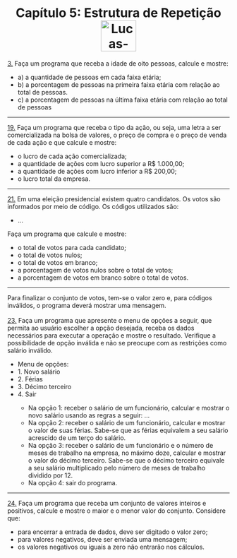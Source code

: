 <div align="center">
  <h1 align="center">Capítulo 5: Estrutura de Repetição<img align="center" alt="Lucas-Java" height="70" width="80" src="https://cdn.jsdelivr.net/gh/devicons/devicon/icons/java/java-original.svg" /></h1>
</div>
<a href="https://github.com/LucasCostaMrq/DisciplinaPoo2023.2/tree/main/Lista02/Quest%C3%B5es%20Propostas/Cap%C3%ADtulo%205/Q3P/src/br/edu/principal/Principal.java">3.</a> Faça um programa que receba a idade de oito pessoas, calcule e mostre:
    <ul>
      <li>a) a quantidade de pessoas em cada faixa etária;</li>
      <li>b) a porcentagem de pessoas na primeira faixa etária com relação ao total de pessoas.</li>
      <li>c) a porcentagem de pessoas na última faixa etária com relação ao total de pessoas</li>
    </ul>
  </li> 
  <hr>
    <a href="https://github.com/LucasCostaMrq/DisciplinaPoo2023.2/tree/main/Lista02/Quest%C3%B5es%20Propostas/Cap%C3%ADtulo%205/Q19P/src/br/edu/principal/Principal.java">19.</a> Faça um programa que receba o tipo da ação, ou seja, uma letra a ser comercializada na bolsa de valores, o preço de compra e o preço de venda de cada ação e que calcule e mostre:
    <ul>
      <li>o lucro de cada ação comercializada;</li>
      <li>a quantidade de ações com lucro superior a R$ 1.000,00;</li>
      <li>a quantidade de ações com lucro inferior a R$ 200,00;</li>
      <li>o lucro total da empresa.</li>
    </ul>
    <hr>
    <a href="https://github.com/LucasCostaMrq/DisciplinaPoo2023.2/tree/main/Lista02/Quest%C3%B5es%20Propostas/Cap%C3%ADtulo%205/Q21P/src/br/edu/principal/Principal.java">21.</a> Em uma eleição presidencial existem quatro candidatos. Os votos são informados por meio de código. Os códigos utilizados são:
    <ul>
      <li>...</li>
    </ul>
    Faça um programa que calcule e mostre:
    <ul>
      <li>o total de votos para cada candidato;</li>
      <li>o total de votos nulos;</li>
      <li>o total de votos em branco;</li>
      <li>a porcentagem de votos nulos sobre o total de votos;</li>
      <li>a porcentagem de votos em branco sobre o total de votos.</li>
    </ul>
    <hr>
    Para finalizar o conjunto de votos, tem-se o valor zero e, para códigos inválidos, o programa deverá mostrar uma mensagem. <br> <br>
    <a href="https://github.com/LucasCostaMrq/DisciplinaPoo2023.2/tree/main/Lista02/Quest%C3%B5es%20Propostas/Cap%C3%ADtulo%205/Q23P/src/br/edu/principal/Principal.java">23.</a> Faça um programa que apresente o menu de opções a seguir, que permita ao usuário escolher a opção desejada, receba os dados necessários para executar a operação e mostre o resultado. Verifique a possibilidade de opção inválida e não se preocupe com as restrições como salário inválido.
    <ul>
      <li>Menu de opções:</li>
      <li>1. Novo salário</li>
      <li>2. Férias</li>
      <li>3. Décimo terceiro</li>
      <li>4. Sair</li>
      <ul>
        <li>Na opção 1: receber o salário de um funcionário, calcular e mostrar o novo salário usando as regras a seguir:
          ...
        </li>
        <li>Na opção 2: receber o salário de um funcionário, calcular e mostrar o valor de suas férias. Sabe-se que as férias equivalem a seu salário acrescido de um terço do salário.</li>
        <li>Na opção 3: receber o salário de um funcionário e o número de meses de trabalho na empresa, no máximo doze, calcular e mostrar o valor do décimo terceiro. Sabe-se que o décimo terceiro equivale a seu salário multiplicado pelo número de meses de trabalho dividido por 12.</li>
        <li>Na opção 4: sair do programa.</li>
      </ul>
    </ul>
    <hr>
    <a href="https://github.com/LucasCostaMrq/DisciplinaPoo2023.2/tree/main/Lista02/Quest%C3%B5es%20Propostas/Cap%C3%ADtulo%205/Q24P/src/br/edu/principal/Principal.java">24.</a> Faça um programa que receba um conjunto de valores inteiros e positivos, calcule e mostre o maior e o menor valor do conjunto. Considere que:
    <ul>
      <li>para encerrar a entrada de dados, deve ser digitado o valor zero;</li>
      <li>para valores negativos, deve ser enviada uma mensagem;</li>
      <li>os valores negativos ou iguais a zero não entrarão nos cálculos.</li>
    </ul>
</ul>



